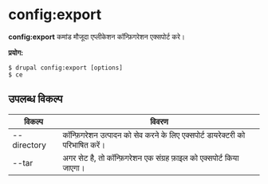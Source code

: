 # config:export
**config:export** कमांड मौजूदा एप्लीकेशन कॉन्फ़िगरेशन एक्सपोर्ट करे।

**प्रयोग:**
```
$ drupal config:export [options] 
$ ce  
```

## उपलब्ध विकल्प
विकल्प | विवरण
-------|-------------
--directory | कॉन्फ़िगरेशन उत्पादन को सेव करने के लिए एक्सपोर्ट डायरेक्टरी को परिभाषित करें।
--tar | अगर सेट है, तो कॉन्फ़िगरेशन एक संग्रह फ़ाइल को एक्सपोर्ट किया जाएगा।
